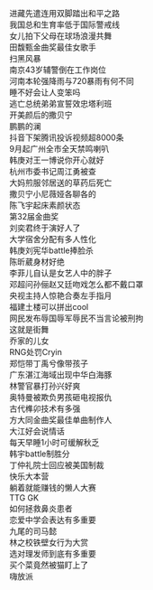 进藏先遣连用双脚踏出和平之路  
我国总和生育率低于国际警戒线  
女儿拍下父母在球场浪漫共舞  
田馥甄金曲奖最佳女歌手  
扫黑风暴  
南京43岁辅警倒在工作岗位  
河南本轮强降雨与720暴雨有何不同  
睡不好会让人变笨吗  
逃亡总统弟弟宣誓效忠塔利班  
开美颜后的撒贝宁  
鹏鹏的澜  
抖音下架腾讯投诉视频超8000条  
9月起广州全市全天禁鸣喇叭  
韩庚对王一博说你开心就好  
杭州市委书记周江勇被查  
大妈煎服邻居送的草药后死亡  
撒贝宁小尼薇娅各聊各的  
陈飞宇起床素颜状态  
第32届金曲奖  
刘奕君终于演好人了  
大学宿舍分配有多人性化  
韩庚刘宪华battle捧脸杀  
陈昕葳身材好绝  
李菲儿自认是女艺人中的胖子  
邓超问孙俪赵又廷吻戏怎么都不戴口罩  
央视主持人惊艳合奏左手指月  
福建土楼可以拼出cool  
网民发布辱国辱军辱民不当言论被刑拘  
这就是街舞  
乔家的儿女  
RNG处罚Cryin  
郑恺带丁禹兮像带孩子  
广东湛江海域出现中华白海豚  
林警官暴打孙兴好爽  
奥特曼被欺负男孩砸电视报仇  
古代榫卯技术有多强  
方大同金曲奖最佳单曲制作人  
大江好会说情话  
每天早睡1小时可缓解秋乏  
韩宇battle制胜分  
丁仲礼院士回应被美国制裁  
快乐大本营  
躺着就能赚钱的懒人大赛  
TTG GK  
如何拯救鼻炎患者  
恋爱中学会表达有多重要  
九尾的司马懿  
林之校铁壁女行为大赏  
选对理发师到底有多重要  
买个菜竟然被猫盯上了  
嗨放派  
